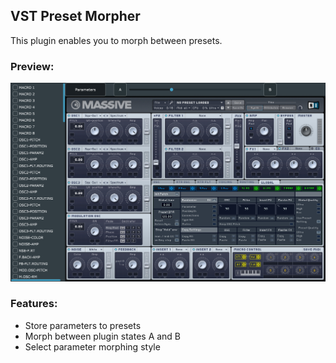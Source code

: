 ## VST Preset Morpher

This plugin enables you to morph between presets.

### Preview:

<img width="900px" src="preview/Preview1.jpg" />

### Features:

- Store parameters to presets
- Morph between plugin states A and B
- Select parameter morphing style
